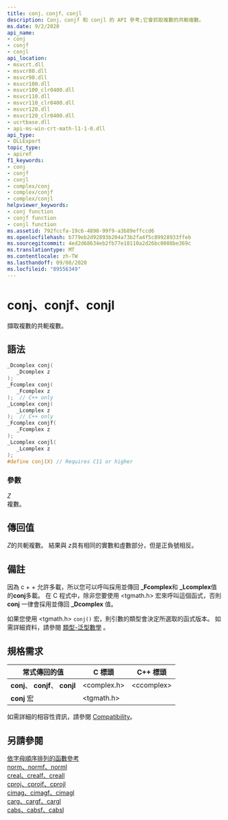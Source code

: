 ```yaml
---
title: conj、conjf、conjl
description: Conj、conjf 和 conjl 的 API 參考;它會抓取複數的共軛複數。
ms.date: 9/2/2020
api_name:
- conj
- conjf
- conjl
api_location:
- msvcrt.dll
- msvcr80.dll
- msvcr90.dll
- msvcr100.dll
- msvcr100_clr0400.dll
- msvcr110.dll
- msvcr110_clr0400.dll
- msvcr120.dll
- msvcr120_clr0400.dll
- ucrtbase.dll
- api-ms-win-crt-math-l1-1-0.dll
api_type:
- DLLExport
topic_type:
- apiref
f1_keywords:
- conj
- conjf
- conjl
- complex/conj
- complex/conjf
- complex/conjl
helpviewer_keywords:
- conj function
- conjf function
- conjl function
ms.assetid: 792fccfa-19c6-4890-99f9-a3b89effccd6
ms.openlocfilehash: b779eb2d92893b204a73b2fa4f5c89928933ffeb
ms.sourcegitcommit: 4ed2d68634eb2fb77e18110a2d26bc0008be369c
ms.translationtype: MT
ms.contentlocale: zh-TW
ms.lasthandoff: 09/08/2020
ms.locfileid: "89556349"
---
```

# <a name="conj-conjf-conjl"></a>conj、conjf、conjl

擷取複數的共軛複數。

## <a name="syntax"></a>語法

```C
_Dcomplex conj(
   _Dcomplex z
);
_Fcomplex conj(
   _Fcomplex z
);  // C++ only
_Lcomplex conj(
   _Lcomplex z
);  // C++ only
_Fcomplex conjf(
   _Fcomplex z
);
_Lcomplex conjl(
   _Lcomplex z
);
#define conj(X) // Requires C11 or higher
```

### <a name="parameters"></a>參數

*Z*\
複數。

## <a name="return-value"></a>傳回值

*Z*的共軛複數。  結果與 *z*具有相同的實數和虛數部分，但是正負號相反。

## <a name="remarks"></a>備註

因為 c + + 允許多載，所以您可以呼叫採用並傳回 **_Fcomplex**和 **_Lcomplex**值的**conj**多載。 在 C 程式中，除非您要使用 \<tgmath.h> 宏來呼叫這個函式，否則 **conj** 一律會採用並傳回 **_Dcomplex** 值。

如果您使用 \<tgmath.h> `conj()` 宏，則引數的類型會決定所選取的函式版本。 如需詳細資料，請參閱 [類型-泛型數學](../../c-runtime-library/tgmath.md) 。

## <a name="requirements"></a>規格需求

|常式傳回的值|C 標頭|C++ 標頭|
|-------------|--------------|------------------|
|**conj**、 **conjf**、 **conjl**|\<complex.h>|\<ccomplex>|
|**conj** 宏 | \<tgmath.h> ||

如需詳細的相容性資訊，請參閱 [Compatibility](../../c-runtime-library/compatibility.md)。

## <a name="see-also"></a>另請參閱

[依字母順序排列的函數參考](crt-alphabetical-function-reference.md)<br/>
[norm、normf、norml](norm-normf-norml1.md)<br/>
[creal、crealf、creall](creal-crealf-creall.md)<br/>
[cproj、cprojf、cprojl](cproj-cprojf-cprojl.md)<br/>
[cimag、cimagf、cimagl](cimag-cimagf-cimagl.md)<br/>
[carg、cargf、cargl](carg-cargf-cargl.md)<br/>
[cabs、cabsf、cabsl](cabs-cabsf-cabsl.md)<br/>

